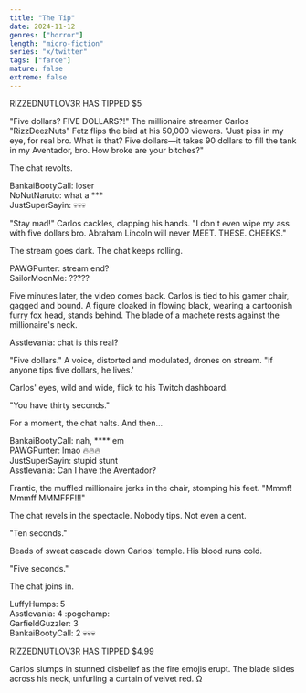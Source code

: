 ```yaml
---
title: "The Tip"
date: 2024-11-12
genres: ["horror"]
length: "micro-fiction"
series: "x/twitter"
tags: ["farce"]
mature: false
extreme: false
---
```

RIZZEDNUTLOV3R HAS TIPPED $5

"Five dollars? FIVE DOLLARS?!" The millionaire streamer Carlos "RizzDeezNuts" Fetz flips the bird at his 50,000 viewers. "Just piss in my eye, for real bro. What is that? Five dollars—it takes 90 dollars to fill the tank in my Aventador, bro. How broke are your bitches?"

The chat revolts.

BankaiBootyCall: loser  
NoNutNaruto: what a ***  
JustSuperSayin: 💀💀💀  

"Stay mad!" Carlos cackles, clapping his hands. "I don't even wipe my ass with five dollars bro. Abraham Lincoln will never MEET. THESE. CHEEKS."

The stream goes dark. The chat keeps rolling.

PAWGPunter: stream end?  
SailorMoonMe: ?????  

Five minutes later, the video comes back. Carlos is tied to his gamer chair, gagged and bound. A figure cloaked in flowing black, wearing a cartoonish furry fox head, stands behind. The blade of a machete rests against the millionaire's neck.

Asstlevania: chat is this real?  

"Five dollars." A voice, distorted and modulated, drones on stream. "If anyone tips five dollars, he lives.'

Carlos' eyes, wild and wide, flick to his Twitch dashboard.

"You have thirty seconds."

For a moment, the chat halts. And then...

BankaiBootyCall: nah, **** em  
PAWGPunter: lmao 🔥🔥🔥  
JustSuperSayin: stupid stunt  
Asstlevania: Can I have the Aventador?  

Frantic, the muffled millionaire jerks in the chair, stomping his feet. "Mmmf! Mmmff MMMFFF!!!"

The chat revels in the spectacle. Nobody tips. Not even a cent.

"Ten seconds."

Beads of sweat cascade down Carlos' temple. His blood runs cold.

"Five seconds."

The chat joins in.

LuffyHumps: 5  
Asstlevania: 4 :pogchamp:  
GarfieldGuzzler: 3  
BankaiBootyCall: 2 💀💀💀  

RIZZEDNUTLOV3R HAS TIPPED $4.99

Carlos slumps in stunned disbelief as the fire emojis erupt. The blade slides across his neck, unfurling a curtain of velvet red. Ω